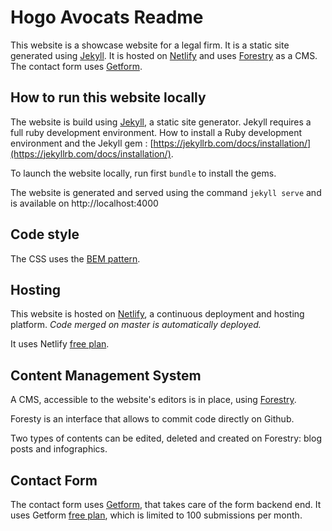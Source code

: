 # Hogo Avocats Readme

This website is a showcase website for a legal firm. It is a static site generated using [Jekyll](https://jekyllrb.com/). 
It is hosted on [Netlify](https://www.netlify.com/) and uses [Forestry](https://forestry.io/) as a CMS.
The contact form uses [Getform](https://getform.io/).

## How to run this website locally

The website is build using [Jekyll](https://jekyllrb.com/), a static site generator. Jekyll requires a full ruby development environment. 
How to install a Ruby development environment and the Jekyll gem : [https://jekyllrb.com/docs/installation/](https://jekyllrb.com/docs/installation/).

To launch the website locally, run first
```bundle``` 
to install the gems.

The website is generated and served using the command 
```jekyll serve```
and is available on http://localhost:4000

## Code style 

The CSS uses the [BEM pattern](https://css-tricks.com/bem-101/).

## Hosting 

This website is hosted on [Netlify](https://www.netlify.com/), a continuous deployment and hosting platform. 
*Code merged on master is automatically deployed.*

It uses Netlify [free plan](https://www.netlify.com/pricing/).

## Content Management System

A CMS, accessible to the website's editors is in place, using [Forestry](https://forestry.io/).

Foresty is an interface that allows to commit code directly on Github.

Two types of contents can be edited, deleted and created on Forestry: blog posts and infographics.

## Contact Form

The contact form uses [Getform](https://getform.io/), that takes care of the form backend end. It uses Getform [free plan](https://getform.io/pricing),
which is limited to 100 submissions per month.
